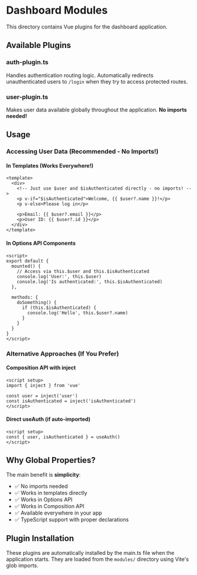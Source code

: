 # Dashboard Modules

This directory contains Vue plugins for the dashboard application.

## Available Plugins

### auth-plugin.ts
Handles authentication routing logic. Automatically redirects unauthenticated users to `/login` when they try to access protected routes.

### user-plugin.ts
Makes user data available globally throughout the application. **No imports needed!**

## Usage

### Accessing User Data (Recommended - No Imports!)

#### In Templates (Works Everywhere!)
```vue
<template>
  <div>
    <!-- Just use $user and $isAuthenticated directly - no imports! -->
    <p v-if="$isAuthenticated">Welcome, {{ $user?.name }}!</p>
    <p v-else>Please log in</p>
    
    <p>Email: {{ $user?.email }}</p>
    <p>User ID: {{ $user?.id }}</p>
  </div>
</template>
```

#### In Options API Components
```vue
<script>
export default {
  mounted() {
    // Access via this.$user and this.$isAuthenticated
    console.log('User:', this.$user)
    console.log('Is authenticated:', this.$isAuthenticated)
  },
  
  methods: {
    doSomething() {
      if (this.$isAuthenticated) {
        console.log('Hello', this.$user?.name)
      }
    }
  }
}
</script>
```

### Alternative Approaches (If You Prefer)

#### Composition API with inject
```vue
<script setup>
import { inject } from 'vue'

const user = inject('user')
const isAuthenticated = inject('isAuthenticated')
</script>
```

#### Direct useAuth (if auto-imported)
```vue
<script setup>
const { user, isAuthenticated } = useAuth()
</script>
```

## Why Global Properties?

The main benefit is **simplicity**:
- ✅ No imports needed
- ✅ Works in templates directly
- ✅ Works in Options API
- ✅ Works in Composition API
- ✅ Available everywhere in your app
- ✅ TypeScript support with proper declarations

## Plugin Installation

These plugins are automatically installed by the main.ts file when the application starts. They are loaded from the `modules/` directory using Vite's glob imports. 